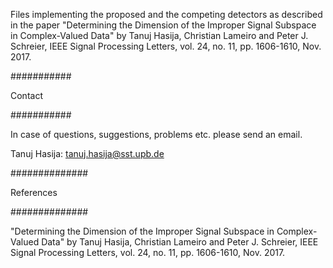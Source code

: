 Files implementing the proposed and the competing detectors as described in the paper "Determining the Dimension of the Improper Signal Subspace in Complex-Valued Data" by Tanuj Hasija, Christian Lameiro and Peter J. Schreier, IEEE Signal Processing Letters, vol. 24, no. 11, pp. 1606-1610, Nov. 2017.

###########

Contact

###########

In case of questions, suggestions, problems etc. please send an email.

Tanuj Hasija: tanuj.hasija@sst.upb.de

##############

References

##############

"Determining the Dimension of the Improper Signal Subspace in Complex-Valued Data" by Tanuj Hasija, Christian Lameiro and Peter J. Schreier, IEEE Signal Processing Letters, vol. 24, no. 11, pp. 1606-1610, Nov. 2017.